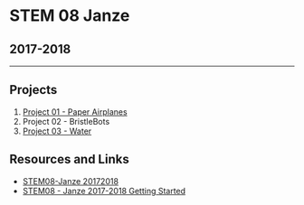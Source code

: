 # STEM 08 Janze
## 2017-2018
___
## Projects
1. [Project 01 - Paper Airplanes](project01-paperplanes.md)
2. Project 02 - BristleBots
3. [Project 03 - Water](project03-water.md)

## Resources and Links
- [STEM08-Janze 20172018](https://docs.google.com/document/d/1iipwSszW8OeVG1J6itlpHHfy7mD8oZEGqnxobl0IqfI/edit#)
- [STEM08 - Janze 2017-2018 Getting Started](https://docs.google.com/document/d/1CTCJLV357EKNgjLARHTHD2QVP2Q-TQndu0O7TNFSWOI/edit#)
